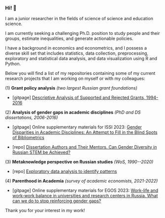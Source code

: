 ### Hi! 👋

I am a junior researcher in the fields of science of science and education science.

I am currently seeking a challenging Ph.D. position to study people and their groups, estimate inequalities, and generate actionable policies.

I have a background in economics and econometrics, and I possess a diverse skill set that includes statistics, data collection, preprocessing, exploratory and statistical data analysis, and data visualization using R and Python.

Below you will find a list of my repositories containing some of my current research projects that I am working on myself or with my colleagues:

(1) **Grant policy analysis** *(two largest Russian grant foundations)*

-   \[gitpage\] [Descriptive Analysis of Supported and Rejected Grants, 1994-2016](https://hellche.github.io/grant_applications)

(2) **Analysis of gender gaps in academic disciplines** *(PhD and DS dissertations, 2006-2016)*

-   \[gitpage\] Online supplementary materials for ISSI 2023: [Gender Disparities in Academic Disciplines: An Attempt to Fill in the Blind Spots of Bibliometrics](https://hellche.github.io/issi2023)

-   \[repo\] [Dissertation Authors and Their Mentors. Can Gender Diversity in Russian STEM be Achieved?](https://github.com/hellche/stem_sti/)

(3) **Metaknowledge perspective on Russian studies** *(WoS, 1990--2020)*

-   \[repo\] [Exploratory data analysis to identify patterns](https://github.com/hellche/russian_studies/)

(4) **Parenthood in Academia** *(survey of academic economists, 2021-2022)*

-   \[gitpage\] Online supplementary materials for EGOS 2023: [Work-life and work-work balance in universities and research centers in Russia. What can we do to stop reinforcing gender gaps?](https://hellche.github.io/egos2023)

Thank you for your interest in my work!





